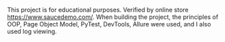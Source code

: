 This project is for educational purposes. Verified by online store https://www.saucedemo.com/. When building the project, the principles of OOP, Page Object Model, PyTest, DevTools, Allure were used, and I also used log viewing.
